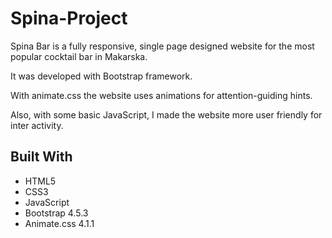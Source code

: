 # Spina-Project

Spina Bar is a fully responsive, single page designed website for the most popular cocktail bar in Makarska.

It was developed with Bootstrap framework.

With animate.css the website uses animations for attention-guiding hints.

Also, with some basic JavaScript, I made the website more user friendly for inter activity.

## Built With
- HTML5
- CSS3
- JavaScript
- Bootstrap 4.5.3
- Animate.css 4.1.1
